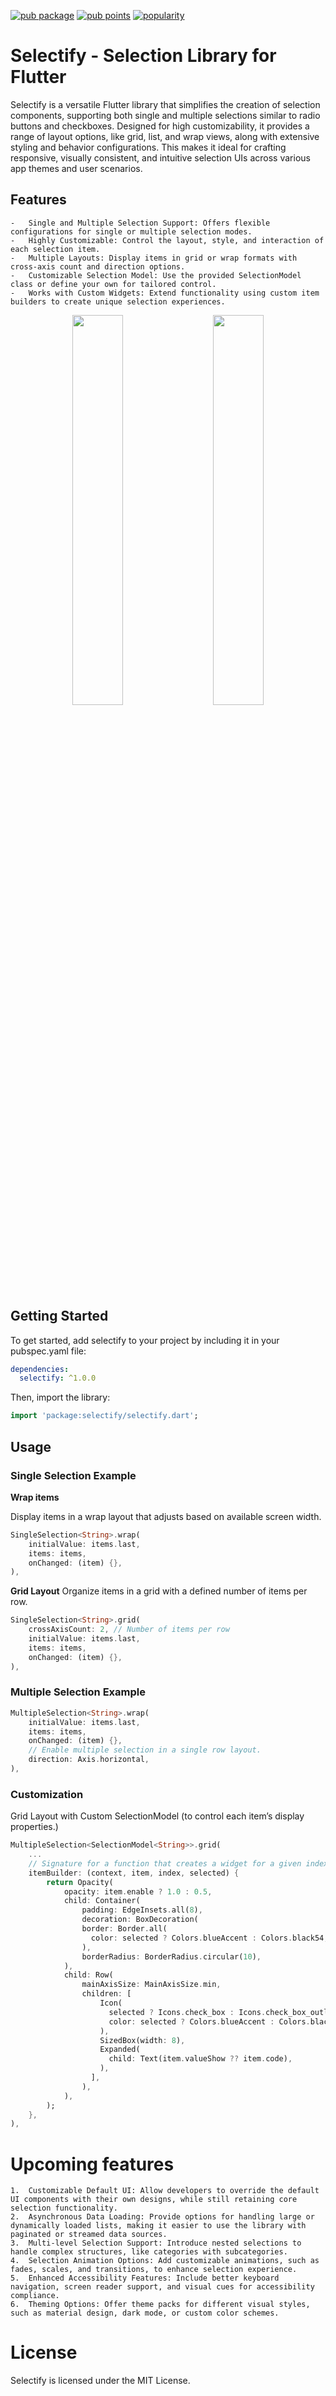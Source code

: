 [![pub package](https://img.shields.io/pub/v/selectify.svg)](https://pub.dev/packages/selectify) [![pub points](https://img.shields.io/pub/points/selectify)](https://pub.dev/packages/selectify/score) [![popularity](https://img.shields.io/pub/popularity/selectify)](https://pub.dev/packages/selectify/score)

# Selectify - Selection Library for Flutter
Selectify is a versatile Flutter library that simplifies the creation of selection components, supporting both single and multiple selections similar to radio buttons and checkboxes. Designed for high customizability, it provides a range of layout options, like grid, list, and wrap views, along with extensive styling and behavior configurations. This makes it ideal for crafting responsive, visually consistent, and intuitive selection UIs across various app themes and user scenarios.

## Features
	-	Single and Multiple Selection Support: Offers flexible configurations for single or multiple selection modes.
	-	Highly Customizable: Control the layout, style, and interaction of each selection item.
	-	Multiple Layouts: Display items in grid or wrap formats with cross-axis count and direction options.
	-	Customizable Selection Model: Use the provided SelectionModel class or define your own for tailored control.
	-	Works with Custom Widgets: Extend functionality using custom item builders to create unique selection experiences.

<p align="center">
    <img width="40%" style="margin-right: 20px;" src="https://github.com/solrum/flutter/tree/master/selection/screenshots/single.png"/>
    <img width="40%" src="https://github.com/solrum/flutter/tree/master/selection/screenshots/multiple.png"/>
</p>

## Getting Started
To get started, add selectify to your project by including it in your pubspec.yaml file:

```yaml
dependencies:
  selectify: ^1.0.0
```

Then, import the library:

```dart
import 'package:selectify/selectify.dart';
```
## Usage

### Single Selection Example
**Wrap items**

Display items in a wrap layout that adjusts based on available screen width.
```dart
SingleSelection<String>.wrap(
    initialValue: items.last,
    items: items,
    onChanged: (item) {},
),
```
**Grid Layout**
Organize items in a grid with a defined number of items per row.
```dart
SingleSelection<String>.grid(
    crossAxisCount: 2, // Number of items per row
    initialValue: items.last,
    items: items,
    onChanged: (item) {},
),
```

### Multiple Selection Example

```dart
MultipleSelection<String>.wrap(
    initialValue: items.last,
    items: items,
    onChanged: (item) {},
    // Enable multiple selection in a single row layout.
    direction: Axis.horizontal,
),
```

### Customization
Grid Layout with Custom SelectionModel (to control each item’s display properties.)
```dart
MultipleSelection<SelectionModel<String>>.grid(
    ...
    // Signature for a function that creates a widget for a given index,
    itemBuilder: (context, item, index, selected) {
        return Opacity(
            opacity: item.enable ? 1.0 : 0.5,
            child: Container(
                padding: EdgeInsets.all(8),
                decoration: BoxDecoration(
                border: Border.all(
                  color: selected ? Colors.blueAccent : Colors.black54,
                ),
                borderRadius: BorderRadius.circular(10),
            ),
            child: Row(
                mainAxisSize: MainAxisSize.min,
                children: [
                    Icon(
                      selected ? Icons.check_box : Icons.check_box_outline_blank_outlined,
                      color: selected ? Colors.blueAccent : Colors.black54,
                    ),
                    SizedBox(width: 8),
                    Expanded(
                      child: Text(item.valueShow ?? item.code),
                    ),
                  ],
                ),
            ),
        );
    },
),
```

# Upcoming features
	1.	Customizable Default UI: Allow developers to override the default UI components with their own designs, while still retaining core selection functionality.
	2.	Asynchronous Data Loading: Provide options for handling large or dynamically loaded lists, making it easier to use the library with paginated or streamed data sources.
	3.	Multi-level Selection Support: Introduce nested selections to handle complex structures, like categories with subcategories.
	4.	Selection Animation Options: Add customizable animations, such as fades, scales, and transitions, to enhance selection experience.
	5.	Enhanced Accessibility Features: Include better keyboard navigation, screen reader support, and visual cues for accessibility compliance.
	6.	Theming Options: Offer theme packs for different visual styles, such as material design, dark mode, or custom color schemes.

# License
<p>
Selectify is licensed under the MIT License.
</p>